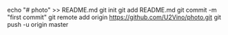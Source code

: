 echo "# photo" >> README.md
git init
git add README.md
git commit -m "first commit"
git remote add origin https://github.com/U2Vino/photo.git
git push -u origin master
